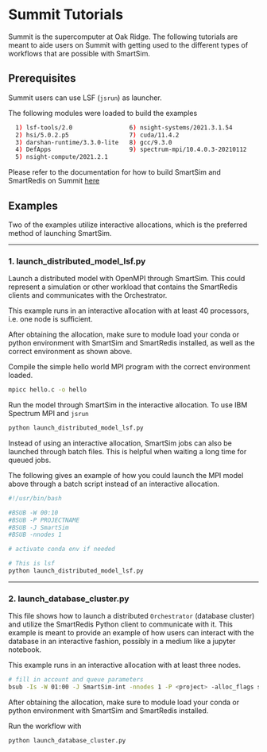 
# Summit Tutorials

Summit is the supercomputer at Oak Ridge. The
following tutorials are meant to aide users on Summit with getting used to the
different types of workflows that are possible with SmartSim.


## Prerequisites

Summit users can use LSF (`jsrun`) as launcher.

The following modules were loaded to build the examples

```bash
  1) lsf-tools/2.0                6) nsight-systems/2021.3.1.54
  2) hsi/5.0.2.p5                 7) cuda/11.4.2
  3) darshan-runtime/3.3.0-lite   8) gcc/9.3.0
  4) DefApps                      9) spectrum-mpi/10.4.0.3-20210112
  5) nsight-compute/2021.2.1
```

Please refer to the documentation for how to build SmartSim and SmartRedis on
Summit [here](https://www.craylabs.org/docs/installation.html)

## Examples

Two of the examples utilize interactive allocations, which is the preferred method of
launching SmartSim.


----------

### 1. launch_distributed_model_lsf.py

Launch a distributed model with OpenMPI through SmartSim. This could represent
a simulation or other workload that contains the SmartRedis clients and communicates
with the Orchestrator.

This example runs in an interactive allocation with at least 40 processors, i.e. one node
is sufficient.

After obtaining the allocation, make sure to module load your conda or python environment
with SmartSim and SmartRedis installed, as well as the correct environment as shown above.

Compile the simple hello world MPI program with the correct environment loaded.

```bash
mpicc hello.c -o hello
```

Run the model through SmartSim in the interactive allocation. To use IBM Spectrum MPI
and `jsrun`

```bash
python launch_distributed_model_lsf.py
```

Instead of using an interactive allocation, SmartSim jobs can also be
launched through batch files. This is helpful when waiting a long time
for queued jobs.

The following gives an example of how you could launch the MPI
model above through a batch script instead of an interactive allocation.

```bash
#!/usr/bin/bash

#BSUB -W 00:10
#BSUB -P PROJECTNAME
#BSUB -J SmartSim
#BSUB -nnodes 1

# activate conda env if needed

# This is lsf
python launch_distributed_model_lsf.py
```
---------

### 2. launch_database_cluster.py

This file shows how to launch a distributed ``Orchestrator`` (database cluster) and
utilize the SmartRedis Python client to communicate with it. This example is meant
to provide an example of how users can interact with the database in an interactive
fashion, possibly in a medium like a jupyter notebook.

This example runs in an interactive allocation with at least three
nodes.

```bash
# fill in account and queue parameters
bsub -Is -W 01:00 -J SmartSim-int -nnodes 1 -P <project> -alloc_flags smt1 $SHELL
```
After obtaining the allocation, make sure to module load your conda or python environment
with SmartSim and SmartRedis installed.

Run the workflow with

```bash
python launch_database_cluster.py
```


